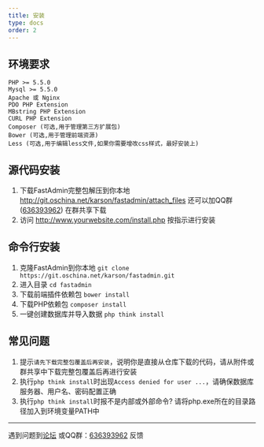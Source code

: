 ```yaml
---
title: 安装
type: docs
order: 2
---
```


## **环境要求**

~~~
PHP >= 5.5.0
Mysql >= 5.5.0
Apache 或 Nginx
PDO PHP Extension
MBstring PHP Extension
CURL PHP Extension
Composer (可选,用于管理第三方扩展包)
Bower (可选,用于管理前端资源)
Less (可选,用于编辑less文件,如果你需要增改css样式，最好安装上)
~~~

## **源代码安装**

1. 下载FastAdmin完整包解压到你本地
	http://git.oschina.net/karson/fastadmin/attach_files
   还可以加QQ群([636393962](https://jq.qq.com/?_wv=1027&k=487PNBb)) 在群共享下载
2. 访问 http://www.yourwebsite.com/install.php 按指示进行安装

## **命令行安装** 

1. 克隆FastAdmin到你本地
	`git clone https://git.oschina.net/karson/fastadmin.git `
2. 进入目录
	`cd fastadmin `
3. 下载前端插件依赖包
	`bower install `
4. 下载PHP依赖包
	`composer install`
5. 一键创建数据库并导入数据
	`php think install`

## **常见问题**
1. 提示`请先下载完整包覆盖后再安装`，说明你是直接从仓库下载的代码，请从附件或群共享中下载完整包覆盖后再进行安装
2. 执行`php think install`时出现`Access denied for user ...`，请确保数据库服务器、用户名、密码配置正确
3. 执行`php think install`时报不是内部或外部命令? 请将php.exe所在的目录路径加入到环境变量PATH中

* * * * *
遇到问题到[论坛](http://forum.fastadmin.net) 或QQ群：[636393962](https://jq.qq.com/?_wv=1027&k=487PNBb) 反馈




